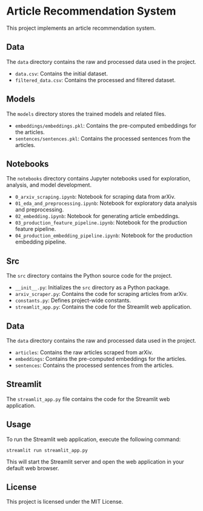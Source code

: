 # Article Recommendation System

This project implements an article recommendation system.

## Data

The `data` directory contains the raw and processed data used in the project.

- `data.csv`: Contains the initial dataset.
- `filtered_data.csv`: Contains the processed and filtered dataset.

## Models

The `models` directory stores the trained models and related files.

- `embeddings/embeddings.pkl`: Contains the pre-computed embeddings for the articles.
- `sentences/sentences.pkl`: Contains the processed sentences from the articles.

## Notebooks

The `notebooks` directory contains Jupyter notebooks used for exploration, analysis, and model development.

- `0_arxiv_scraping.ipynb`: Notebook for scraping data from arXiv.
- `01_eda_and_preprocessing.ipynb`: Notebook for exploratory data analysis and preprocessing.
- `02_embedding.ipynb`: Notebook for generating article embeddings.
- `03_production_feature_pipeline.ipynb`: Notebook for the production feature pipeline.
- `04_production_embedding_pipeline.ipynb`: Notebook for the production embedding pipeline.

## Src

The `src` directory contains the Python source code for the project.

- `__init__.py`: Initializes the `src` directory as a Python package.
- `arxiv_scraper.py`: Contains the code for scraping articles from arXiv.
- `constants.py`: Defines project-wide constants.
- `streamlit_app.py`: Contains the code for the Streamlit web application.


## Data

The `data` directory contains the raw and processed data used in the project.

- `articles`: Contains the raw articles scraped from arXiv.
- `embeddings`: Contains the pre-computed embeddings for the articles.
- `sentences`: Contains the processed sentences from the articles.


## Streamlit

The `streamlit_app.py` file contains the code for the Streamlit web application.

## Usage

To run the Streamlit web application, execute the following command:

```
streamlit run streamlit_app.py
```

This will start the Streamlit server and open the web application in your default web browser.

## License

This project is licensed under the MIT License.